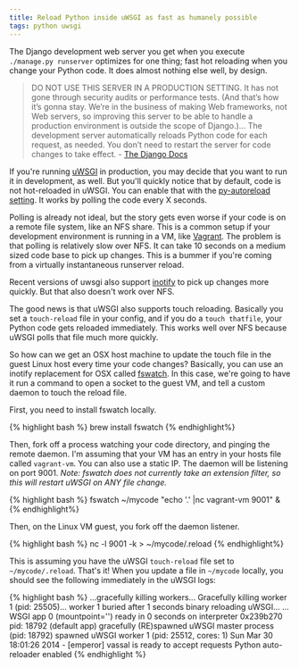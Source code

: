 ```yaml
---
title: Reload Python inside uWSGI as fast as humanely possible
tags: python uwsgi
---
```


The Django development web server you get when you execute `./manage.py runserver` optimizes for one thing; fast hot reloading when you change your Python code. It does almost nothing else well, by design.

>DO NOT USE THIS SERVER IN A PRODUCTION SETTING. It has not gone through security audits or performance tests. (And that’s how it’s gonna stay. We’re in the business of making Web frameworks, not Web servers, so improving this server to be able to handle a production environment is outside the scope of Django.)...
>The development server automatically reloads Python code for each request, as needed. You don’t need to restart the server for code changes to take effect. -  [The Django Docs](https://docs.djangoproject.com/en/dev/ref/django-admin/#runserver-port-or-address-port)

If you're running [uWSGI](http://projects.unbit.it/uwsgi/) in production, you may decide that you want to run it in development, as well. But you'll quickly notice that by default, code is not hot-reloaded in uWSGI. You can enable that with the [py-autoreload setting](http://uwsgi-docs.readthedocs.org/en/latest/Options.html#py-auto-reload-py-autoreload-python-auto-reload-python-autoreload). It works by polling the code every X seconds.

Polling is already not ideal, but the story gets even worse if your code is on a remote file system, like an NFS share. This is a common setup if your development environment is running in a VM, like [Vagrant](http://www.vagrantup.com/). The problem is that polling is relatively slow over NFS. It can take 10 seconds on a medium sized code base to pick up changes. This is a bummer if you're coming from a virtually instantaneous runserver reload.

Recent versions of uwsgi also support [inotify](https://github.com/unbit/uwsgi-docs/blob/master/Changelog-1.9.14.rst#filesystem-monitoring-interface-fsmon) to pick up changes more quickly. But that also doesn't work over NFS.

The good news is that uWSGI also supports touch reloading. Basically you set a `touch-reload` file in your config, and if you do a `touch thatfile`, your Python code gets reloaded immediately. This works well over NFS because uWSGI polls that file much more quickly.

So how can we get an OSX host machine to update the touch file in the guest Linux host every time your code changes? Basically, you can use an inotify replacement for OSX called [fswatch](https://github.com/alandipert/fswatch). In this case, we're going to have it run a command to open a socket to the guest VM, and tell a custom daemon to touch the reload file.

First, you need to install fswatch locally.

{% highlight bash %}
brew install fswatch
{% endhighlight%}

Then, fork off a process watching your code directory, and pinging the remote daemon. I'm assuming that your VM has an entry in your hosts file called `vagrant-vm`. You can also use a static IP. The daemon will be listening on port 9001. *Note: fswatch does not currently take an extension filter, so this will restart uWSGI on ANY file change.*

{% highlight bash %}
fswatch ~/mycode "echo '.' |nc vagrant-vm 9001" &
{% endhighlight%}

Then, on the Linux VM guest, you fork off the daemon listener.

{% highlight bash %}
nc -l 9001 -k > ~/mycode/.reload
{% endhighlight%}

This is assuming you have the uWSGI `touch-reload` file set to `~/mycode/.reload`. That's it! When you update a file in `~/mycode` locally, you should see the following immediately in the uWSGI logs:

{% highlight bash %}
...gracefully killing workers...
Gracefully killing worker 1 (pid: 25505)...
worker 1 buried after 1 seconds
binary reloading uWSGI...
...
WSGI app 0 (mountpoint='') ready in 0 seconds on interpreter 0x239b270 pid: 18792 (default app)
gracefully (RE)spawned uWSGI master process (pid: 18792)
spawned uWSGI worker 1 (pid: 25512, cores: 1)
Sun Mar 30 18:01:26 2014 - [emperor] vassal is ready to accept requests
Python auto-reloader enabled
{% endhighlight %}
